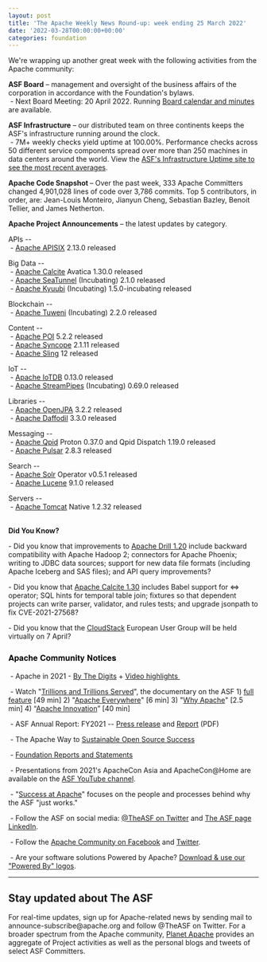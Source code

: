 ```yaml
---
layout: post
title: 'The Apache Weekly News Round-up: week ending 25 March 2022'
date: '2022-03-28T00:00:00+00:00'
categories: foundation
---
```

<p></p><p></p><p></p><p>We're wrapping up another great week with the following activities from the Apache community:</p><p></p><p></p><span style="font-weight: 700;">ASF Board</span>&nbsp;– management and oversight of the business affairs of the corporation in accordance with the Foundation's bylaws.<br>&nbsp;- Next Board Meeting: 20 April 2022. Running <a href="https://apache.org/foundation/board/calendar.html" target="_blank">Board calendar and minutes</a> are available.<p></p><p><span style="font-weight: 700;">ASF Infrastructure</span>&nbsp;– our distributed team on three continents keeps the ASF's infrastructure running around the clock.<br>&nbsp;- 7M+ weekly checks yield uptime at 100.00%. Performance checks across 50 different service components spread over more than 250 machines in data centers around the world. View the&nbsp;<a href="http://www.apache.org/uptime/" target="_blank">ASF's Infrastructure Uptime site to see the most recent averages</a>.<br></p><p><span style="font-weight: 700;">Apache Code Snapshot&nbsp;</span>– Over the past week, 333 Apache Committers changed 4,901,028 lines of code over 3,786 commits. Top 5 contributors, in order, are: Jean-Louis Monteiro, Jianyun Cheng, Sebastian Bazley, Benoit Tellier, and James Netherton. <br></p><p><span style="font-weight: 700;"></span></p><p><span style="font-weight: 700;">Apache Project Announcements</span>&nbsp;– the latest updates by category.</p><p>APIs --<br>&nbsp;- <a href="https://apisix.apache.org/" target="_blank">Apache </a><span class="il"><a href="https://apisix.apache.org/" target="_blank">APISIX</a></span> 2.13.0 released&nbsp; </p><p>Big Data --<br>&nbsp;-&nbsp;<a href="https://calcite.apache.org/" target="_blank">Apache </a><span class="il"><a href="https://calcite.apache.org/" target="_blank">Calcite</a></span> Avatica 1.30.0 released <br>&nbsp;- <a href="https://seatunnel.apache.org/" target="_blank">Apache SeaTunnel</a> (Incubating) 2.1.0 released&nbsp; <br>&nbsp;- <a href="https://kyuubi.apache.org/" target="_blank">Apache </a><span class="il"><a href="https://kyuubi.apache.org/" target="_blank">Kyuubi</a></span> (Incubating) 1.5.0-incubating released <br></p><p>Blockchain --<br>
&nbsp;- <a href="https://tuweni.apache.org/" target="_blank">Apache </a><span class="il"><a href="https://tuweni.apache.org/" target="_blank">Tuweni</a></span> (Incubating) 2.2.0 released&nbsp;</p><p></p><p>Content --<br>&nbsp;- <a href="https://poi.apache.org/" target="_blank">Apache </a><span class="il"><a href="https://poi.apache.org/" target="_blank">POI</a></span> 5.2.2 released&nbsp; <br>&nbsp;- <a href="https://syncope.apache.org/" target="_blank">Apache </a><span class="il"><a href="https://syncope.apache.org/" target="_blank">Syncope</a></span> 2.1.11 released&nbsp; <br>&nbsp;- <a href="https://sling.apache.org/" target="_blank">Apache Sling</a> 12 released <br></p><p></p>IoT --<br>&nbsp;- <a href="https://iotdb.apache.org/" target="_blank">Apache </a><span class="il"><a href="https://iotdb.apache.org/" target="_blank">IoTDB</a></span> 0.13.0 released&nbsp; <br>&nbsp;- <a href="https://streampipes.apache.org/" target="_blank">Apache </a><span class="il"><a href="https://streampipes.apache.org/" target="_blank">StreamPipes</a></span> (Incubating) 0.69.0 released <a href="https://streampipes.apache.org/" rel="noreferrer" target="_blank" data-saferedirecturl="https://www.google.com/url?q=https://streampipes.apache.org/&amp;source=gmail&amp;ust=1648312168463000&amp;usg=AOvVaw2QV2fkruhCFMEiXcfbdFqC"></a><p></p><p></p><p>Libraries --<br>&nbsp;-&nbsp;<a href="http://openjpa.apache.org/" target="_blank">Apache </a><span class="il"><a href="http://openjpa.apache.org/" target="_blank">OpenJPA</a></span> 3.2.2 released&nbsp; <br>&nbsp;- <a href="https://daffodil.apache.org/" target="_blank">Apache </a><span class="il"><a href="https://daffodil.apache.org/" target="_blank">Daffodil</a></span> 3.3.0 released<br></p><p>Messaging --<br>&nbsp;- <a href="https://qpid.apache.org/" target="_blank">Apache </a><span class="il"><a href="https://qpid.apache.org/" target="_blank">Qpid</a></span> Proton 0.37.0 and Qpid Dispatch 1.19.0 released&nbsp; <br>&nbsp;- <a href="https://pulsar.apache.org/" target="_blank">Apache </a><span class="il"><a href="https://pulsar.apache.org/" target="_blank">Pulsar</a></span> 2.8.3 released <br>
 </p>Search --<br>&nbsp;- <a href="http://solr.apache.org/" target="_blank">Apache </a><span class="il"><a href="http://solr.apache.org/" target="_blank">Solr</a></span> Operator v0.5.1 released&nbsp; <br>&nbsp;- <a href="http://lucene.apache.org/" target="_blank">Apache </a><span class="il"><a href="http://lucene.apache.org/" target="_blank">Lucene</a></span> 9.1.0 released <br>
<p></p>Servers --<br><div>&nbsp;- <a href="https://tomcat.apache.org/" target="_blank">Apache </a><span class="il"><a href="https://tomcat.apache.org/" target="_blank">Tomcat</a></span> <span class="il">Native</span> 1.2.32 released&nbsp;</div><p></p><p></p><p></p><p></p><p></p><p></p><p><span style="font-weight: 700;"><br>Did You Know?</span><br></p><p>- Did you know that improvements to <a href="https://blogs.apache.org/drill/entry/apache-drill-1-20-released" target="_blank">Apache Drill 1.20</a> include backward 
compatibility with Apache Hadoop 2; connectors for Apache Phoenix; 
writing to JDBC data sources; support for new data file formats 
(including Apache Iceberg and SAS files); and API query improvements?<br></p><p>- Did you know that <a href="https://calcite.apache.org/news/2022/03/20/release-1.30.0/" target="_blank">Apache Calcite 1.30</a> includes Babel support for 
&lt;=&gt; operator; SQL hints for temporal table join; fixtures so that 
dependent projects can write parser, validator, and rules tests; and 
upgrade jsonpath to fix CVE-2021-27568? <br></p><p>- Did you know that the <a href="https://cloudstack.apache.org/" target="_blank">CloudStack</a> European User Group will be held virtually on 7 April?&nbsp;</p><h3 style="font-family: &quot;Helvetica Neue&quot;, Helvetica, Arial, sans-serif; color: rgb(0, 0, 0);">Apache Community Notices</h3><p>&nbsp;- Apache in 2021 -&nbsp;<a href="https://s.apache.org/Apache2021Digits" target="_blank">By The Digits</a>&nbsp;+&nbsp;<a href="https://youtu.be/GU0SV_2tWkU" target="_blank">Video highlights&nbsp;</a></p><p>&nbsp;- Watch "<a href="https://www.youtube.com/watch?v=JUt2nb0mgwg" target="_blank" style="background-color: rgb(255, 255, 255);">Trillions and Trillions Served</a>", the documentary on the ASF 1)&nbsp;<a href="https://www.youtube.com/watch?v=JUt2nb0mgwg" target="_blank" style="background-color: rgb(255, 255, 255);">full feature</a>&nbsp;[49 min] 2) "<a href="https://www.youtube.com/watch?v=nXtIti9jMFI" target="_blank" style="background-color: rgb(255, 255, 255);">Apache Everywhere</a>" [6 min] 3) "<a href="https://www.youtube.com/watch?v=YM5dLvNatRs" target="_blank" style="background-color: rgb(255, 255, 255);">Why Apache</a>" [2.5 min] 4)&nbsp;“<a href="https://www.youtube.com/watch?v=qkvqJaX4S50" target="_blank" style="background-color: rgb(255, 255, 255);">Apache Innovation</a>” [40 min]&nbsp;</p><p>&nbsp;- ASF Annual Report: FY2021 --&nbsp;<a href="https://blogs.apache.org/foundation/entry/the-apache-software-foundation-announces78" target="_blank">Press release</a>&nbsp;and&nbsp;<a href="https://www.apache.org/foundation/docs/FY2021AnnualReport.pdf" target="_blank">Report</a>&nbsp;(PDF)</p><p>&nbsp;- The Apache Way to&nbsp;<a href="https://s.apache.org/GhnI" target="_blank">Sustainable Open Source Success</a>&nbsp;</p><p>&nbsp;-&nbsp;<a href="http://www.apache.org/foundation/reports.html" target="_blank">Foundation Reports and Statements</a><br></p><p>&nbsp;- Presentations from 2021's ApacheCon Asia and ApacheCon@Home are available on the&nbsp;<a href="https://www.youtube.com/c/TheApacheFoundation/" target="_blank" style="background-color: rgb(255, 255, 255);">ASF YouTube channel</a>.</p><p>&nbsp;- "<a href="https://blogs.apache.org/foundation/category/SuccessAtApache" target="_blank">Success at Apache</a>" focuses on the people and processes behind why the ASF "just works."&nbsp;<br></p><div><p>&nbsp;- Follow the ASF on social media:&nbsp;<a href="https://twitter.com/TheASF" target="_blank" style="background-color: rgb(255, 255, 255);">@TheASF on Twitter</a>&nbsp;and&nbsp;<a href="https://www.linkedin.com/company/the-apache-software-foundation" target="_blank" style="background-color: rgb(255, 255, 255);">The ASF page LinkedIn</a>.&nbsp;<br></p></div><div><p>&nbsp;- Follow the&nbsp;<a href="https://www.facebook.com/ApacheSoftwareFoundation/" target="_blank">Apache Community on Facebook</a>&nbsp;and&nbsp;<a href="https://twitter.com/ApacheCommunity" target="_blank">Twitter</a>.&nbsp;</p></div><div>&nbsp;- Are your software solutions Powered by Apache?&nbsp;<a href="http://www.apache.org/foundation/press/kit/#poweredby" target="_blank">Download &amp; use our "Powered By" logos</a>.<br></div><p><span class="LrzXr"></span><span class="LrzXr"></span></p><div><hr><h2>Stay updated about The ASF</h2><p>For real-time updates, sign up for Apache-related news by sending mail to announce-subscribe@apache.org and follow @TheASF on Twitter. For a broader spectrum from the Apache community, <a href="https://twitter.com/PlanetApache" target="_blank">Planet Apache</a> provides an aggregate of Project activities as well as the personal blogs and tweets of select ASF Committers.</p></div><p></p><p></p><p></p>
